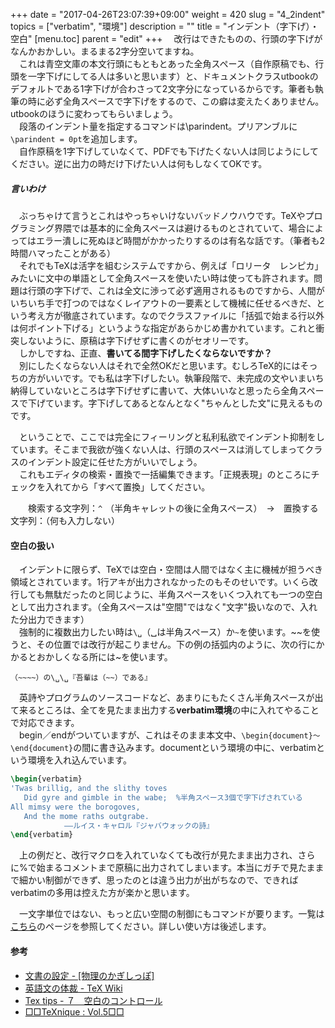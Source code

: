 +++
date = "2017-04-26T23:07:39+09:00"
weight = 420
slug = "4_2indent"
topics = ["verbatim", "環境"]
description = ""
title = "インデント（字下げ）・空白"
[menu.toc]
    parent = "edit"
+++
&#x3000;改行はできたものの、行頭の字下げがなんかおかしい。まるまる2字分空いてますね。  
　これは青空文庫の本文行頭にもともとあった全角スペース（自作原稿でも、行頭を一字下げにしてる人は多いと思います）と、ドキュメントクラスutbookのデフォルトである1字下げが合わさって2文字分になっているからです。筆者も執筆の時に必ず全角スペースで字下げをするので、この癖は変えたくありません。utbookのほうに変わってもらいましょう。  
　段落のインデント量を指定するコマンドは\parindent。プリアンブルに`\parindent = 0pt`を追加します。  
　自作原稿を1字下げしていなくて、PDFでも下げたくない人は同じようにしてください。逆に出力の時だけ下げたい人は何もしなくてOKです。

##### 言いわけ
　ぶっちゃけて言うとこれはやっちゃいけないバッドノウハウです。TeXやプログラミング界隈では基本的に全角スペースは避けるものとされていて、場合によってはエラー潰しに死ぬほど時間がかかったりするのは有名な話です。（筆者も2時間ハマったことがある）  
　それでもTeXは活字を組むシステムですから、例えば「ロリータ　レンピカ」みたいに文中の単語として全角スペースを使いたい時は使っても許されます。問題は行頭の字下げで、これは全文に渉って必ず適用されるものですから、人間がいちいち手で打つのではなくレイアウトの一要素として機械に任せるべきだ、という考え方が徹底されています。なのでクラスファイルに「括弧で始まる行以外は何ポイント下げる」というような指定があらかじめ書かれています。これと衝突しないように、原稿は字下げせずに書くのがセオリーです。  
　しかしですね、正直、**書いてる間字下げしたくならないですか？**  
　別にしたくならない人はそれで全然OKだと思います。むしろTeX的にはそっちの方がいいです。でも私は字下げしたい。執筆段階で、未完成の文やいまいち納得していないところは字下げせずに書いて、大体いいなと思ったら全角スペースで下げています。字下げしてあるとなんとなく"ちゃんとした文"に見えるものです。

　ということで、ここでは完全にフィーリングと私利私欲でインデント抑制をしています。そこまで我欲が強くない人は、行頭のスペースは消してしまってクラスのインデント設定に任せた方がいいでしょう。  
　これもエディタの検索・置換で一括編集できます。「正規表現」のところにチェックを入れてから「すべて置換」してください。

　　検索する文字列：`^　`（半角キャレットの後に全角スペース）　→　置換する文字列：（何も入力しない）

#### 空白の扱い
　インデントに限らず、TeXでは空白・空間は人間ではなく主に機械が担うべき領域とされています。1行アキが出力されなかったのもそのせいです。いくら改行しても無駄だったのと同じように、半角スペースをいくつ入れても一つの空白として出力されます。（全角スペースは"空間"ではなく"文字"扱いなので、入れた分出力できます）  
　強制的に複数出力したい時は`\␣`（␣は半角スペース）か`~`を使います。~~を使うと、その位置では改行が起こりません。下の例の括弧内のように、次の行にかかるとおかしくなる所には~を使います。

    （~~~~）の\␣\␣『吾輩は（~~）である』

　英詩やプログラムのソースコードなど、あまりにもたくさん半角スペースが出て来るところは、全てを見たまま出力する**verbatim環境**の中に入れてやることで対応できます。  
　begin／endがついていますが、これはそのまま本文中、`\begin{document}～\end{document}`の間に書き込みます。documentという環境の中に、verbatimという環境を入れ込んでいます。

```LaTeX
\begin{verbatim}
'Twas brillig, and the slithy toves
   Did gyre and gimble in the wabe;  %半角スペース3個で字下げされている
All mimsy were the borogoves,
   And the mome raths outgrabe.
            ――ルイス・キャロル『ジャバウォックの詩』
\end{verbatim}
```

　上の例だと、改行マクロを入れていなくても改行が見たまま出力され、さらに%で始まるコメントまで原稿に出力されてしまいます。本当にガチで見たままで細かい制御ができず、思ったのとは違う出力が出がちなので、できればverbatimの多用は控えた方が楽かと思います。

　一文字単位ではない、もっと広い空間の制御にもコマンドが要ります。一覧は[こちら](http://osksn2.hep.sci.osaka-u.ac.jp/~naga/miscellaneous/tex/tex-tips7.html)のページを参照してください。詳しい使い方は後述します。

#### 参考 
- [文書の設定 - [物理のかぎしっぽ]](http://hooktail.org/computer/index.php?%CA%B8%BD%F1%A4%CE%C0%DF%C4%EA)
- [英語文の体裁 - TeX Wiki](https://texwiki.texjp.org/?%E8%8B%B1%E8%AA%9E%E6%96%87%E3%81%AE%E4%BD%93%E8%A3%81)
- [Tex tips - ７　空白のコントロール](http://osksn2.hep.sci.osaka-u.ac.jp/~naga/miscellaneous/tex/tex-tips7.html)
- [□□TeXnique : Vol.5□□](http://www.serc.titech.ac.jp/~kannolab/kanno/tex/tex05.html)
